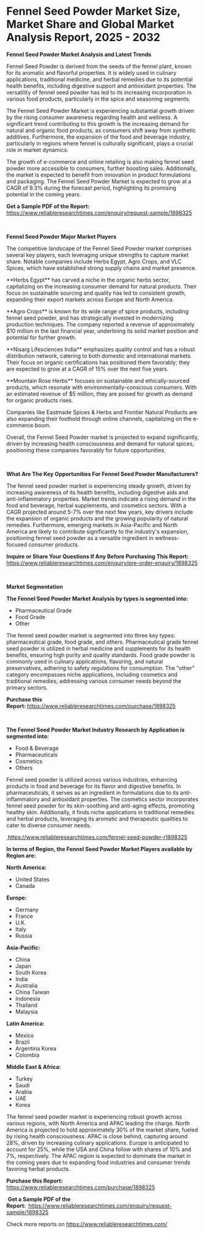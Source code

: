 <p><h1>Fennel Seed Powder Market Size, Market Share and Global Market Analysis Report, 2025 - 2032</h1></p><p><strong>Fennel Seed Powder Market Analysis and Latest Trends</strong></p>
<p><p>Fennel Seed Powder is derived from the seeds of the fennel plant, known for its aromatic and flavorful properties. It is widely used in culinary applications, traditional medicine, and herbal remedies due to its potential health benefits, including digestive support and antioxidant properties. The versatility of fennel seed powder has led to its increasing incorporation in various food products, particularly in the spice and seasoning segments.</p><p>The Fennel Seed Powder Market is experiencing substantial growth driven by the rising consumer awareness regarding health and wellness. A significant trend contributing to this growth is the increasing demand for natural and organic food products, as consumers shift away from synthetic additives. Furthermore, the expansion of the food and beverage industry, particularly in regions where fennel is culturally significant, plays a crucial role in market dynamics. </p><p>The growth of e-commerce and online retailing is also making fennel seed powder more accessible to consumers, further boosting sales. Additionally, the market is expected to benefit from innovation in product formulations and packaging. The Fennel Seed Powder Market is expected to grow at a CAGR of 9.3% during the forecast period, highlighting its promising potential in the coming years.</p></p>
<p><strong>Get a Sample PDF of the Report:&nbsp;</strong> <a href="https://www.reliableresearchtimes.com/enquiry/request-sample/1898325?utm_campaign=2720&utm_medium=2&utm_source=Github&utm_content=ia&utm_term=30032025&utm_id=fennel-seed-powder">https://www.reliableresearchtimes.com/enquiry/request-sample/1898325</a></p>
<p>&nbsp;</p>
<p><strong>Fennel Seed Powder Major Market Players</strong></p>
<p><p>The competitive landscape of the Fennel Seed Powder market comprises several key players, each leveraging unique strengths to capture market share. Notable companies include Herbs Egypt, Agro Crops, and VLC Spices, which have established strong supply chains and market presence. </p><p>**Herbs Egypt** has carved a niche in the organic herbs sector, capitalizing on the increasing consumer demand for natural products. Their focus on sustainable sourcing and quality has led to consistent growth, expanding their export markets across Europe and North America.</p><p>**Agro Crops** is known for its wide range of spice products, including fennel seed powder, and has strategically invested in modernizing production techniques. The company reported a revenue of approximately $10 million in the last financial year, underlining its solid market position and potential for further growth.</p><p>**Nisarg Lifesciences India** emphasizes quality control and has a robust distribution network, catering to both domestic and international markets. Their focus on organic certifications has positioned them favorably; they are expected to grow at a CAGR of 15% over the next five years.</p><p>**Mountain Rose Herbs** focuses on sustainable and ethically-sourced products, which resonate with environmentally-conscious consumers. With an estimated revenue of $5 million, they are poised for growth as demand for organic products rises.</p><p>Companies like Eastmade Spices & Herbs and Frontier Natural Products are also expanding their foothold through online channels, capitalizing on the e-commerce boom. </p><p>Overall, the Fennel Seed Powder market is projected to expand significantly, driven by increasing health consciousness and demand for natural spices, positioning these companies favorably for future opportunities.</p></p>
<p>&nbsp;</p>
<p><strong>What Are The Key Opportunities For Fennel Seed Powder Manufacturers?</strong></p>
<p><p>The fennel seed powder market is experiencing steady growth, driven by increasing awareness of its health benefits, including digestive aids and anti-inflammatory properties. Market trends indicate a rising demand in the food and beverage, herbal supplements, and cosmetics sectors. With a CAGR projected around 5-7% over the next few years, key drivers include the expansion of organic products and the growing popularity of natural remedies. Furthermore, emerging markets in Asia-Pacific and North America are likely to contribute significantly to the industry's expansion, positioning fennel seed powder as a versatile ingredient in wellness-focused consumer products.</p></p>
<p><strong>Inquire or Share Your Questions If Any Before Purchasing This Report:</strong> <a href="https://www.reliableresearchtimes.com/enquiry/pre-order-enquiry/1898325?utm_campaign=2720&utm_medium=2&utm_source=Github&utm_content=ia&utm_term=30032025&utm_id=fennel-seed-powder">https://www.reliableresearchtimes.com/enquiry/pre-order-enquiry/1898325</a></p>
<p>&nbsp;</p>
<p><strong>Market Segmentation</strong></p>
<p><strong>The Fennel Seed Powder Market Analysis by types is segmented into:</strong></p>
<p><ul><li>Pharmaceutical Grade</li><li>Food Grade</li><li>Other</li></ul></p>
<p><p>The fennel seed powder market is segmented into three key types: pharmaceutical grade, food grade, and others. Pharmaceutical grade fennel seed powder is utilized in herbal medicine and supplements for its health benefits, ensuring high purity and quality standards. Food grade powder is commonly used in culinary applications, flavoring, and natural preservatives, adhering to safety regulations for consumption. The "other" category encompasses niche applications, including cosmetics and traditional remedies, addressing various consumer needs beyond the primary sectors.</p></p>
<p><strong>Purchase this Report:&nbsp;</strong><a href="https://www.reliableresearchtimes.com/purchase/1898325?utm_campaign=2720&utm_medium=2&utm_source=Github&utm_content=ia&utm_term=30032025&utm_id=fennel-seed-powder">https://www.reliableresearchtimes.com/purchase/1898325</a></p>
<p>&nbsp;</p>
<p><strong>The Fennel Seed Powder Market Industry Research by Application is segmented into:</strong></p>
<p><ul><li>Food & Beverage</li><li>Pharmaceuticals</li><li>Cosmetics</li><li>Others</li></ul></p>
<p><p>Fennel seed powder is utilized across various industries, enhancing products in food and beverage for its flavor and digestive benefits. In pharmaceuticals, it serves as an ingredient in formulations due to its anti-inflammatory and antioxidant properties. The cosmetics sector incorporates fennel seed powder for its skin-soothing and anti-aging effects, promoting healthy skin. Additionally, it finds niche applications in traditional remedies and herbal products, leveraging its aromatic and therapeutic qualities to cater to diverse consumer needs.</p></p>
<p><a href="https://www.reliableresearchtimes.com/fennel-seed-powder-r1898325?utm_campaign=2720&utm_medium=2&utm_source=Github&utm_content=ia&utm_term=30032025&utm_id=fennel-seed-powder">&nbsp;https://www.reliableresearchtimes.com/fennel-seed-powder-r1898325</a></p>
<p><strong>In terms of Region, the Fennel Seed Powder Market Players available by Region are:</strong></p>
<p>
    <p> <strong> North America: </strong>
        <ul>
            <li>United States</li>
            <li>Canada</li>
        </ul>
        </p> 
    <p> <strong> Europe: </strong>
        <ul>
            <li>Germany</li>
            <li>France</li>
            <li>U.K.</li>
            <li>Italy</li>
            <li>Russia</li>
        </ul>
        </p> 
    <p> <strong> Asia-Pacific: </strong>
        <ul>
            <li>China</li>
            <li>Japan</li>
            <li>South Korea</li>
            <li>India</li>
            <li>Australia</li>
            <li>China Taiwan</li>
            <li>Indonesia</li>
            <li>Thailand</li>
            <li>Malaysia</li>
        </ul>
        </p> 
    <p> <strong> Latin America: </strong>
        <ul>
            <li>Mexico</li>
            <li>Brazil</li>
            <li>Argentina Korea</li>
            <li>Colombia</li>
        </ul>
        </p> 
    <p> <strong> Middle East & Africa: </strong>
        <ul>
            <li>Turkey</li>
            <li>Saudi</li>
            <li>Arabia</li>
            <li>UAE</li>
            <li>Korea</li>
        </ul>
    </p>
    </p>
<p><p>The fennel seed powder market is experiencing robust growth across various regions, with North America and APAC leading the charge. North America is projected to hold approximately 30% of the market share, fueled by rising health consciousness. APAC is close behind, capturing around 28%, driven by increasing culinary applications. Europe is anticipated to account for 25%, while the USA and China follow with shares of 10% and 7%, respectively. The APAC region is expected to dominate the market in the coming years due to expanding food industries and consumer trends favoring herbal products.</p></p>
<p><strong>Purchase this Report: </strong><a href="https://www.reliableresearchtimes.com/purchase/1898325?utm_campaign=2720&utm_medium=2&utm_source=Github&utm_content=ia&utm_term=30032025&utm_id=fennel-seed-powder">https://www.reliableresearchtimes.com/purchase/1898325</a></p>
<p>&nbsp;<strong>Get a Sample PDF of the Report:&nbsp;&nbsp;</strong><a href="https://www.reliableresearchtimes.com/enquiry/request-sample/1898325?utm_campaign=2720&utm_medium=2&utm_source=Github&utm_content=ia&utm_term=30032025&utm_id=fennel-seed-powder">https://www.reliableresearchtimes.com/enquiry/request-sample/1898325</a></p>
<p><strong></strong></p>
<p>Check more reports on <a href="https://www.reliableresearchtimes.com/?utm_campaign=2720&utm_medium=2&utm_source=Github&utm_content=ia&utm_term=30032025&utm_id=fennel-seed-powder">https://www.reliableresearchtimes.com/</a></p>